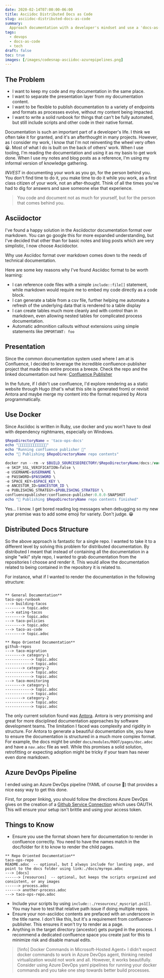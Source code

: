 ```yaml
---
date: 2020-02-14T07:00:00-06:00
title: Asciidoc Distributed Docs as Code
slug: asciidoc-distributed-docs-as-code
summary:
  Approach documentation with a developer's mindset and use a 'docs-as-code' mentality. This is how you can get started.
tags:
  - devops
  - docs-as-code
  - tech
draft: false
toc: true
images: [/images/codesnap-asciidoc-azurepipelines.png]
---
```


## The Problem

- I want to keep my code and my documentation in the same place.
- I want to separate the presentation layer from my documentation content.
- I want to be flexible to publish documentation to a variety of endpoints and formats as processes evolve, without my content being impacted.
- I want to write a solid runbook for things that can't be fully automated, but still include scripts and other code in their native format.

Documentation is such an important part of a developer's life. I think we often take it for granted, and it's an afterthought in many projects.
However, as I consider my work, I know that I'm not reinventing the wheel very often 😀.
Most of what I do is built on the back of others' work.
When I use tooling, I'm reading the documentation and using it as my basis to get work done.
When I use my notes and blog posts as a reference, I'm using my informal version of knowledge gathering.

*INVEST* in documenting your work as you go, for the person behind you.
You don't find time to do it, you make time to do it while you work, as a first class citizen of your work, not an after-thought.
Think of all the times you've had to dig for answers and save someone else that experience.

> You code and document not as much for yourself, but for the person that comes behind you.

## Asciidoctor

I've found a happy solution in the Asciidoctor documentation format over markdown.
You can go google this for more expanded understanding, but I've decided that other than for basic notes and blog posts which are very simplistic, I now choose Asciidoctor.

Why use Asciidoc format over markdown comes down to the needs of technical documentation.

Here are some key reasons why I've found Asciidoc format to be worth learning:

- I can reference code files with a simple `include::file[]` statement, while markdown would require me to embed my code directly as a code block.
- I can generate a table from a csv file, further helping me automate a refresh of the underlying data that is rendered to a table display
- I can create tables much more cleanly and with control than in markdown, even allowing nested tables for complicated process documentation.
- Automatic admonition callouts without extensions using simple statements like `IMPORTANT: foo`

## Presentation

Since the common documentation system used where I am at is Confluence, I decided to leverage the incredible confluence-publisher project that made this entire process a breeze.
Check the repo and the linked documentation out here: [Confluence Publisher](http://bit.ly/2Soy1ML)

In the future, if I didn't use confluence, I'd explore rendering as a static website through Hugo (that's what this site is generated from) or revisit Antora and maybe merge my content into the format required by Atora programmatically.

## Use Docker

Since Asciidoc is written in Ruby, use docker and you won't have to deal with dependency nightmares, especially on Windows.

```powershell
$RepoDirectoryName = 'taco-ops-docs'
echo "🌮🌮🌮🌮🌮🌮🌮🌮🌮🌮🌮🌮🌮"
echo "Running confluence publisher 🌮"
echo "📃 Publishing $RepoDirectoryName repo contents"

docker run --rm -v $BUILD_SOURCESDIRECTORY/$RepoDirectoryName/docs:/var/asciidoc-root-folder -e ROOT_CONFLUENCE_URL=$ROOT_CONFLUENCE_URL \
-e SKIP_SSL_VERIFICATION=false \
-e USERNAME=$USERNAME \
-e PASSWORD=$PASSWORD \
-e SPACE_KEY=$SPACE_KEY \
-e ANCESTOR_ID=$ANCESTOR_ID \
-e PUBLISHING_STRATEGY=$PUBLISHING_STRATEGY \
confluencepublisher/confluence-publisher:0.0.0-SNAPSHOT
echo "📃 Publishing $RepoDirectoryName repo contents finished"
```

Yes... I know. I get bored reading log messages when debugging so my new year premise was to add some emoji for variety.
Don't judge. 😁

## Distributed Docs Structure

So the above approach is fantastic for a single repo.
I wanted to take it to a different level by solving this problem for distributed documentation.
By distributed I meant that instead of containing all the documentation in a single "wiki" style repo, I wanted to grab documentation from the repositories I choose and render it.
This would allow the documentation related to being contained in the repository it is related to.

For instance, what if I wanted to render the documentation in the following structure:

```text

** General Documentation**
taco-ops-runbook
---> building-tacos
--------> topic.adoc
---> eating-tacos
--------> topic.adoc
---> taco-policies
--------> topic.adoc
---> taco-as-code
--------> topic.adoc

** Repo Oriented Documentation**
github-repos
---> taco-migration
--------> category-1
------------> topic.adoc
------------> topic.adoc
--------> category-2
------------> topic.adoc
------------> topic.adoc
---> taco-monitoring
--------> category-1
------------> topic.adoc
------------> topic.adoc
--------> category-2
------------> topic.adoc
------------> topic.adoc

```

The only current solution found was [Antora](http://bit.ly/2SO0ZoC).
Antora is very promising and great for more disciplined documentation approaches by software development teams.
The limitation I faced was complexity and rigidity in structure.
For Antora to generate a beautiful documentation site, you have to ensure the documentation is structured in a much more complex format.
For example, the docs might be under `docs/modules/ROOT/pages/doc.adoc` and have a `nav.adoc` file as well.
While this promises a solid solution, retrofitting or expecting adoption might be tricky if your team has never even done markdown.

## Azure DevOps Pipeline

I ended using an Azure DevOps pipeline (YAML of course 🤘) that provides a nice easy way to get this done.

First, for proper linking, you should follow the directions Azure DevOps gives on the creation of a [Github Service Connection](http://bit.ly/2UNWWel) which uses OAUTH.
This will ensure your setup isn't brittle and using your access token.



## Things to Know

* Ensure you use the format shown here for documentation to render in confluence correctly. You need to have the names match in the doc/folder for it to know to render the child pages.

```text
** Repo Oriented Documentation**
taco-ops-repo
README.adoc  -- optional, but I always include for landing page, and point to the docs folder using link:./docs/myrepo.adoc
---> [docs]
------> [resources]  -- optional, but keeps the scripts organized and consistent, or any images
------> process.adoc
------> another-process.adoc
---> taco-ops-repo.adoc
```

* Include your scripts by using `include::./resources/_myscript.ps1[]`. You may have to test that relative path issue if doing multiple repos.
* Ensure your non-asciidoc contents are prefaced with an underscore in the title name. I don't like this, but it's a requirement from confluence-publisher. This ensures it won't try to render as a page.
* Anything in the target directory (ancestor) gets purged in the process. I recommend a dedicated confluence space you create just for this to minimize risk and disable manual edits.

> [!info] Docker Commands in Microsoft-Hosted Agent+
> I didn't expect docker commands to work in Azure DevOps agent, thinking nested virtualization would not work and all. However, it works beautifully. Consider using Azure DevOps yaml pipelines for running your docker commands and you take one step towards better build processes.
